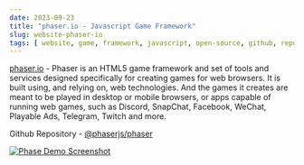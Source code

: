 ```yaml
---
date: 2023-09-23
title: "phaser.io - Javascript Game Framework"
slug: website-phaser-io
tags: [ website, game, framework, javascript, open-source, github, repository ]
---
```




[phaser.io][1] - Phaser is an HTML5 game framework and set of tools and services designed specifically for creating games for web browsers. It is built using, and relying on, web technologies. And the games it creates are meant to be played in desktop or mobile browsers, or apps capable of running web games, such as Discord, SnapChat, Facebook, WeChat, Playable Ads, Telegram, Twitch and more.

Github Repository - [@phaserjs/phaser][2]

[![Phase Demo Screenshot][3]][4]



  [1]: https://phaser.io
  [2]: https://github.com/phaserjs/phaser
  [3]: https://camo.githubusercontent.com/ad9ca7bb3324af18b9549244cef1df899eab1f2ee20b0b3dfdae92fea8668572/687474703a2f2f692e7974696d672e636f6d2f76692f6a4854527534694e5463412f6d617872657364656661756c742e6a7067
  [4]: https://www.youtube.com/watch?v=jHTRu4iNTcA
